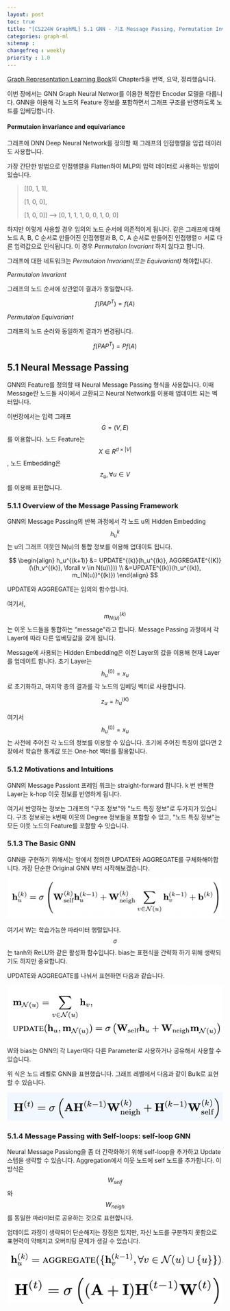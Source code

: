 ```yaml
---
layout: post
toc: true
title: "[CS224W GraphML] 5.1 GNN - 기초 Message Passing, Permutation Invariant"
categories: graph-ml
sitemap :
changefreq : weekly
priority : 1.0
---
```


[Graph Representation Learning Book](https://www.cs.mcgill.ca/~wlh/grl_book/)의 Chapter5을 번역, 요약, 정리했습니다.

이번 장에서는 GNN Graph Neural Networ를 이용한 복잡한 Encoder 모델을 다룹니다.
GNN을 이용해 각 노드의 Feature 정보를 포함하면서 그래프 구조를 반영하도록 노드를 임베딩합니다.

#### Permutaion invariance and equivariance
그래프에 DNN Deep Neural Network를 정의할 때 그래프의 인접행렬을 입렵 데이러도 사용합니다.

가장 간단한 방법으로 인접행렬을 Flatten하여 MLP의 입력 데이터로 사용하는 방법이 있습니다.

> [[0, 1, 1], 
>
>  [1, 0, 0], 
>
>  [1, 0, 0]]  --> [0, 1, 1, 1, 0, 0, 1, 0, 0]

하지만 이렇게 사용할 경우 임의의 노드 순서에 의존적이게 됩니다.
같은 그래프에 대해 노드 A, B, C 순서로 만들어진 인접행렬과 B, C, A 순서로 만들어진 인접행렬ㅇ
서로 다른 입력값으로 인식됩니다.
이 경우 *Permutaion Invariant* 하지 않다고 합니다. 

그래프에 대한 네트워크는 *Permutaion Invariant(또는 Equivariant)* 해야합니다.

*Permutaion Invariant*

그래프의 노드 순서에 상관없이 결과가 동일합니다.

$$
f(PAP^T) = f(A)
$$

*Permutaion Equivariant*

그래프의 노드 순러와 동일하게 결과가 변경됩니다.

$$
f(PAP^T) = Pf(A)
$$

## 5.1 Neural Message Passing
GNN의 Feature를 정의할 때 Neural Message Passing 형식을 사용합니다.
이때 Message란 노드들 사이에서 교환되고 Neural Network를 이용해 업데이트 되는 벡터입니다.

이번장에서는 입력 그래프 $$G = (V, E)$$를 이용합니다.
노드 Feature는 $$X \in R^{d \times |V|}$$, 노드 Embedding은 $$ z_u, \forall u \in V $$ 를 이용해 표현합니다.

### 5.1.1 Overview of the Message Passing Framework 
GNN의 Message Passing의 반복 과정에서 각 노드 u의 Hidden Embedding $$h_u^{k}$$는 
u의 그래프 이웃인 N(u)의 통합 정보를 이용해 업데이트 됩니다.

$$
\begin{align}
h_u^{(k+1)} &= UPDATE^{(k)}(h_u^{(k)}, AGGREGATE^{(K)}(\{h_v^{(k)}, \forall v \in N(u)\})) \\
&=UPDATE^{(k)}(h_u^{(k)}, m_{N(u)}^{(k)})
\end{align}
$$

UPDATE와 AGGREGATE는 임의의 함수입니다.

여기서, $$m_{N(u)}^{(k)}$$는 이웃 노드들을 통합하는 "message"라고 합니다.
Message Passing 과정에서 각 Layer에 따라 다른 임베딩값을 갖게 됩니다.

Message에 사용되는 Hidden Embedding은 이전 Layer의 값을 이용해 현재 Layer를 업데이트 합니다.
초기 Layer는 $$h_u^{(0)} = x_u$$로 초기화하고, 마지막 층의 결과를 각 노드의 임베딩 벡터로 사용합니다.

$$
z_u = h_u^{(K)}
$$

여기서 $$h_u^{(0)} = x_u$$는 사전에 주어진 각 노드의 정보를 이용할 수 있습니다.
초기에 주어진 특징이 없다면 2장에서 학습한 통계값 또는 One-hot 벡터를 활용합니다.


### 5.1.2 Motivations and Intuitions

GNN의 Message Passiont 프레임 워크는 straight-forward 합니다.
k 번 반복한 Layer는 k-hop 이웃 정보를 반영하게 됩니다.

여기서 반영하는 정보는 그래프의 "구조 정보"와 "노드 특징 정보"로 두가지가 있습니다.
구조 정보로는 k번째 이웃의 Degree 정보들을 포함할 수 있고, "노드 특징 정보"는 모든 이웃 노드의 Feature를 포함할 수 잇습니다.


### 5.1.3 The Basic GNN

GNN을 구현하기 위해서는 앞에서 정의한 UPDATE와 AGGREGATE를 구체화해야합니다.
가장 단순한 Original GNN 부터 시작해보겠습니다.

![](/assets/imgs/gml/gnn-5-1-1.png)

여기서 W는 학습가능한 파라미터 행렬입니다. $$\sigma$$는 tanh와 ReLU와 같은 활성화 함수입니다.
bias는 표현식을 간략화 하기 위해 생략되기도 하지만 중요합니다.

UPDATE와 AGGREGATE를 나눠서 표현하면 다음과 같습니다.

![](/assets/imgs/gml/gnn-5-1-2.png)

W와 bias는 GNN의 각 Layer마다 다른 Parameter로 사용하거나 공유해서 사용할 수 있습니다.

위 식은 노드 레벨로 GNN을 표현했습니다.
그래프 레벨에서 다음과 같이 Bulk로 표현할 수 있습니다.

![](/assets/imgs/gml/gnn-5-1-3.png)

### 5.1.4 Message Passing with Self-loops: self-loop GNN

Neural Message Passiong을 좀 더 간략화하기 위해 self-loop을 추가하고 Update 스텝을 생략할 수 있습니다.
Aggregation에서 이웃 노드에 self 노드를 추가합니다.
이 방식은 $$W_{self}$$ 와 $$W_{neigh}$$ 를 동일한 파라미터로 공유하는 것으로 표현합니다.

업데이트 과정이 생략되어 단순해지는 장점은 있지만, 자신 노드를 구분하지 못함으로 표현력이 약해지고 오버피팅 문제가 생길 수 있습니다.

![](/assets/imgs/gml/gnn-5-1-4.png)

![](/assets/imgs/gml/gnn-5-1-5.png)